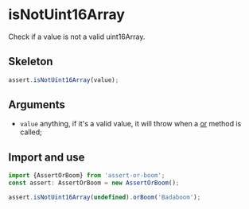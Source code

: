 # isNotUint16Array

Check if a value is not a valid uint16Array.

## Skeleton

```ts
assert.isNotUint16Array(value);
```

## Arguments

- `value` anything, if it's a valid value, it will throw when a [or](../or.md) method is called;

## Import and use

```ts
import {AssertOrBoom} from 'assert-or-boom';
const assert: AssertOrBoom = new AssertOrBoom();

assert.isNotUint16Array(undefined).orBoom('Badaboom');
```
